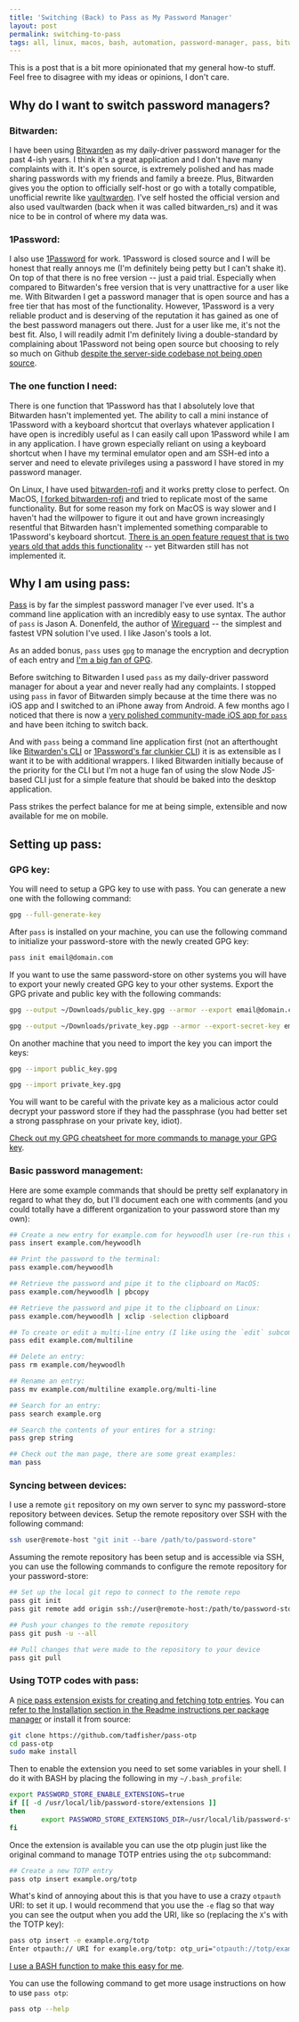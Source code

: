```yaml
---
title: 'Switching (Back) to Pass as My Password Manager'
layout: post
permalink: switching-to-pass
tags: all, linux, macos, bash, automation, password-manager, pass, bitwarden, 1password
---
```


This is a post that is a bit more opinionated that my general how-to stuff. Feel free to disagree with my ideas or opinions, I don't care.

## Why do I want to switch password managers?

### Bitwarden:
I have been using [Bitwarden](https://bitwarden.com) as my daily-driver password manager for the past 4-ish years. I think it's a great application and I don't have many complaints with it. It's open source, is extremely polished and has made sharing passwords with my friends and family a breeze. Plus, Bitwarden gives you the option to officially self-host or go with a totally compatible, unofficial rewrite like [vaultwarden](https://github.com/dani-garcia/vaultwarden). I've self hosted the official version and also used vaultwarden (back when it was called bitwarden_rs) and it was nice to be in control of where my data was. 


### 1Password:
I also use [1Password](https://1password.com) for work. 1Password is closed source and I will be honest that really annoys me (I'm definitely being petty but I can't shake it). On top of that there is no free version -- just a paid trial. Especially when compared to Bitwarden's free version that is very unattractive for a user like me. With Bitwarden I get a password manager that is open source and has a free tier that has most of the functionality. However, 1Password is a very reliable product and is deserving of the reputation it has gained as one of the best password managers out there. Just for a user like me, it's not the best fit. Also, I will readily admit I'm definitely living a double-standard by complaining about 1Password not being open source but choosing to rely so much on Github [despite the server-side codebase not being open source](https://stackoverflow.com/questions/24254324/is-github-com-source-code-open-source).

### The one function I need:

There is one function that 1Password has that I absolutely love that Bitwarden hasn't implemented yet. The ability to call a mini instance of 1Password with a keyboard shortcut that overlays whatever application I have open is incredibly useful as I can easily call upon 1Password while I am in any application. I have grown especially reliant on using a keyboard shortcut when I have my terminal emulator open and am SSH-ed into a server and need to elevate privileges using a password I have stored in my password manager. 

On Linux, I have used [bitwarden-rofi](https://github.com/mattydebie/bitwarden-rofi) and it works pretty close to perfect. On MacOS, [I forked bitwarden-rofi](https://github.com/heywoodlh/choose-password-scripts) and tried to replicate most of the same functionality. But for some reason my fork on MacOS is way slower and I haven't had the willpower to figure it out and have grown increasingly resentful that Bitwarden hasn't implemented something comparable to 1Password's keyboard shortcut. [There is an open feature request that is two years old that adds this functionality](https://github.com/bitwarden/desktop/pull/231) -- yet Bitwarden still has not implemented it.

## Why I am using pass:

[Pass](https://www.passwordstore.org) is by far the simplest password manager I've ever used. It's a command line application with an incredibly easy to use syntax. The author of `pass` is Jason A. Donenfeld, the author of [Wireguard](https://www.wireguard.com/) -- the simplest and fastest VPN solution I've used. I like Jason's tools a lot.

As an added bonus, `pass` uses `gpg` to manage the encryption and decryption of each entry and [I'm a big fan of GPG](https://the-empire.systems/gpg-cheatsheet/).

Before switching to Bitwarden I used `pass` as my daily-driver password manager for about a year and never really had any complaints. I stopped using `pass` in favor of Bitwarden simply because at the time there was no iOS app and I switched to an iPhone away from Android. A few months ago I noticed that there is now a [very polished community-made iOS app for `pass`](https://github.com/mssun/passforios) and have been itching to switch back.

And with `pass` being a command line application first (not an afterthought like [Bitwarden's CLI](https://github.com/bitwarden/cli) or [1Password's far clunkier CLI](https://1password.com/downloads/command-line/)) it is as extensible as I want it to be with additional wrappers. I liked Bitwarden initially because of the priority for the CLI but I'm not a huge fan of using the slow Node JS-based CLI just for a simple feature that should be baked into the desktop application.

Pass strikes the perfect balance for me at being simple, extensible and now available for me on mobile.

## Setting up pass:

### GPG key:

You will need to setup a GPG key to use with pass. You can generate a new one with the following command:

```bash
gpg --full-generate-key
```

After `pass` is installed on your machine, you can use the following command to initialize your password-store with the newly created GPG key:

```bash
pass init email@domain.com
```

If you want to use the same password-store on other systems you will have to export your newly created GPG key to your other systems.
Export the GPG private and public key with the following commands:

```bash
gpg --output ~/Downloads/public_key.gpg --armor --export email@domain.com

gpg --output ~/Downloads/private_key.pgp --armor --export-secret-key email@domain.com
```

On another machine that you need to import the key you can import the keys:

```bash
gpg --import public_key.gpg

gpg --import private_key.gpg
```

You will want to be careful with the private key as a malicious actor could decrypt your password store if they had the passphrase (you had better set a strong passphrase on your private key, idiot). 

[Check out my GPG cheatsheet for more commands to manage your GPG key](https://the-empire.systems/gpg-cheatsheet/).

### Basic password management:

Here are some example commands that should be pretty self explanatory in regard to what they do, but I'll document each one with comments (and you could totally have a different organization to your password store than my own):

```bash
## Create a new entry for example.com for heywoodlh user (re-run this command to overwrite the entry):
pass insert example.com/heywoodlh

## Print the password to the terminal:
pass example.com/heywoodlh

## Retrieve the password and pipe it to the clipboard on MacOS:
pass example.com/heywoodlh | pbcopy

## Retrieve the password and pipe it to the clipboard on Linux:
pass example.com/heywoodlh | xclip -selection clipboard

## To create or edit a multi-line entry (I like using the `edit` subcommand for notes):
pass edit example.com/multiline

## Delete an entry:
pass rm example.com/heywoodlh

## Rename an entry:
pass mv example.com/multiline example.org/multi-line

## Search for an entry:
pass search example.org

## Search the contents of your entires for a string:
pass grep string

## Check out the man page, there are some great examples:
man pass
```

### Syncing between devices: 

I use a remote `git` repository on my own server to sync my password-store repository between devices.
Setup the remote repository over SSH with the following command:

```bash
ssh user@remote-host "git init --bare /path/to/password-store"
```

Assuming the remote repository has been setup and is accessible via SSH, you can use the following commands to configure the remote repository for your password-store:

```bash
## Set up the local git repo to connect to the remote repo
pass git init
pass git remote add origin ssh://user@remote-host:/path/to/password-store

## Push your changes to the remote repository
pass git push -u --all

## Pull changes that were made to the repository to your device
pass git pull 
```

### Using TOTP codes with pass:

A [nice pass extension exists for creating and fetching totp entries](https://github.com/tadfisher/pass-otp). You can [refer to the Installation section in the Readme instructions per package manager](https://github.com/tadfisher/pass-otp#installation) or install it from source:

```bash
git clone https://github.com/tadfisher/pass-otp
cd pass-otp
sudo make install
```

Then to enable the extension you need to set some variables in your shell. I do it with BASH by placing the following in my `~/.bash_profile`:

```bash
export PASSWORD_STORE_ENABLE_EXTENSIONS=true
if [[ -d /usr/local/lib/password-store/extensions ]]
then
        export PASSWORD_STORE_EXTENSIONS_DIR=/usr/local/lib/password-store/extensions/
fi
```

Once the extension is available you can use the otp plugin just like the original command to manage TOTP entries using the `otp` subcommand:

```bash
## Create a new TOTP entry
pass otp insert example.org/totp
```

What's kind of annoying about this is that you have to use a crazy `otpauth` URI: to set it up. I would recommend that you use the `-e` flag so that way you can see the output when you add the URI, like so (replacing the `X`'s with the TOTP key):

```bash
pass otp insert -e example.org/totp
Enter otpauth:// URI for example.org/totp: otp_uri="otpauth://totp/example.org?secret=XXXXXXXXXXXX&issuer=totp-secret"
```

[I use a BASH function to make this easy for me](https://github.com/heywoodlh/conf/blob/5b86342fec462e2ece5de61c1cea0d21e11c868e/dotfiles/bash.d/functions#L80-L99).

You can use the following command to get more usage instructions on how to use `pass otp`:

```bash
pass otp --help
```
